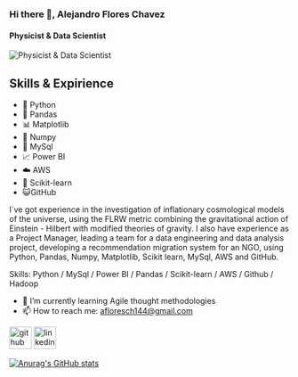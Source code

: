 ### Hi there 👋, Alejandro Flores Chavez
#### Physicist & Data Scientist
![Physicist & Data Scientist](https://media.licdn.com/dms/image/D4D16AQFhXq7fWJl-ZQ/profile-displaybackgroundimage-shrink_350_1400/0/1678236583843?e=1684368000&v=beta&t=knIr--7H7BsQRAISm2LM8cT-YkWkzEQApXRQCHATJMc)

## Skills & Expirience

* 🐍 Python
* 🐼 Pandas
* 📊 Matplotlib
* 🔢 Numpy
* 💽 MySql
* 📈 Power BI
* ☁️ AWS
* 🤖 Scikit-learn
* 😺GitHub

I´ve got experience in the investigation of inflationary cosmological models of the universe, using the FLRW metric combining the gravitational action of Einstein - Hilbert with modified theories of gravity. I also have experience as a Project Manager, leading a team for a data engineering and data analysis project, developing a recommendation migration system for an NGO, using Python, Pandas, Numpy, Matplotlib, Scikit learn, MySql, AWS and GitHub.

Skills: Python / MySql / Power BI / Pandas / Scikit-learn / AWS / Github / Hadoop

- 🌱 I’m currently learning Agile thought methodologies 
- 📫 How to reach me: afloresch144@gmail.com 


[<img src='https://cdn.jsdelivr.net/npm/simple-icons@3.0.1/icons/github.svg' alt='github' height='40'>](https://github.com/molten1919)  [<img src='https://cdn.jsdelivr.net/npm/simple-icons@3.0.1/icons/linkedin.svg' alt='linkedin' height='40'>](https://www.linkedin.com/in/alejandro-flores-chavez/)  

[![Anurag's GitHub stats](https://github-readme-stats.vercel.app/api?username=molten1919)](https://github.com/anuraghazra/github-readme-stats)

